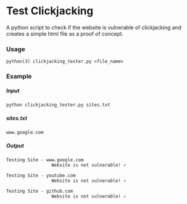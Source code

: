 # Test Clickjacking

A python script to check if the website is vulnerable of clickjacking and creates a simple html file as a proof of concept.

### Usage

```
python(3) clickjacking_tester.py <file_name>
```

### Example

##### Input

```
python clickjacking_tester.py sites.txt
```

##### sites.txt

```
www.google.com
```

##### Output

```
Testing Site - www.google.com
                 Website is not vulnerable! ✓

Testing Site - youtube.com
                 Website is not vulnerable! ✓

Testing Site - github.com
                 Website is not vulnerable! ✓
```

